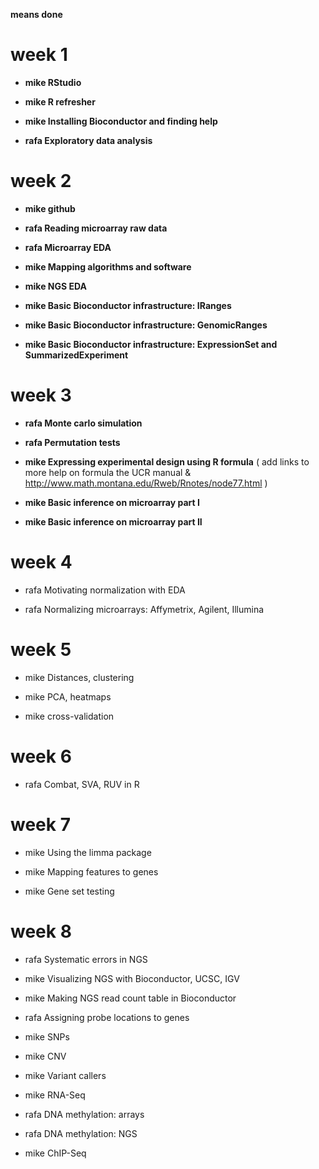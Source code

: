 **means done**

# week 1

- **mike RStudio**

- **mike R refresher**

- **mike Installing Bioconductor and finding help**

- **rafa Exploratory data analysis**

# week 2

- **mike github**

- **rafa Reading microarray raw data**

- **rafa Microarray EDA**

- **mike Mapping algorithms and software**

- **mike NGS EDA**

- **mike Basic Bioconductor infrastructure: IRanges**

- **mike Basic Bioconductor infrastructure: GenomicRanges**

- **mike Basic Bioconductor infrastructure: ExpressionSet and SummarizedExperiment**

# week 3

- **rafa Monte carlo simulation**

- **rafa Permutation tests**

- **mike Expressing experimental design using R formula** ( add links to more help on formula the UCR manual & http://www.math.montana.edu/Rweb/Rnotes/node77.html )

- **mike Basic inference on microarray part I**

- **mike Basic inference on microarray part II**

# week 4

- rafa Motivating normalization with EDA

- rafa Normalizing microarrays: Affymetrix, Agilent, Illumina

# week 5

- mike Distances, clustering

- mike PCA, heatmaps

- mike cross-validation

# week 6

- rafa Combat, SVA, RUV in R

# week 7

- mike Using the limma package

- mike Mapping features to genes

- mike Gene set testing

# week 8

- rafa Systematic errors in NGS

- mike Visualizing NGS with Bioconductor, UCSC, IGV

- mike Making NGS read count table in Bioconductor

- rafa Assigning probe locations to genes

- mike SNPs

- mike CNV

- mike Variant callers

- mike RNA-Seq

- rafa DNA methylation: arrays

- rafa DNA methylation: NGS

- mike ChIP-Seq


